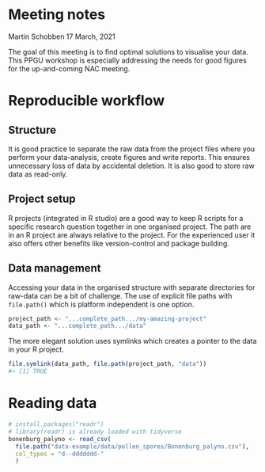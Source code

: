 Meeting notes
================
Martin Schobben
17 March, 2021

<!-- README.md is generated from README.Rmd. Please edit that file -->

The goal of this meeting is to find optimal solutions to visualise your
data. This PPGU workshop is especially addressing the needs for good
figures for the up-and-coming NAC meeting.

# Reproducible workflow

## Structure

It is good practice to separate the raw data from the project files
where you perform your data-analysis, create figures and write reports.
This ensures unnecessary loss of data by accidental deletion. It is also
good to store raw data as read-only.

## Project setup

R projects (integrated in R studio) are a good way to keep R scripts for
a specific research question together in one organised project. The path
are in an R project are always relative to the project. For the
experienced user it also offers other benefits like version-control and
package building.

## Data management

Accessing your data in the organised structure with separate directories
for raw-data can be a bit of challenge. The use of explicit file paths
with `file.path()` which is platform independent is one option.

``` r
project_path <- "...complete_path.../my-amazing-project"
data_path <- "...complete_path.../data"
```

The more elegant solution uses symlinks which creates a pointer to the
data in your R project.

``` r
file.symlink(data_path, file.path(project_path, "data"))
#> [1] TRUE
```

# Reading data

``` r
# install.packages("readr")
# library(readr) is already loaded with tidyverse
bonenburg_palyno <- read_csv(
  file.path("data-example/data/pollen_spores/Bonenburg_palyno.csv"), 
  col_types = "d--ddddddd-"
  )
```
